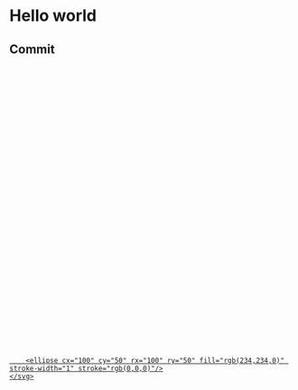 <!DOCTYPE html>
<html lang="en">
<head>
    <meta charset="UTF-8">
    <title>Title</title>
    <link rel="stylesheet" href="test.css">
</head>
<body>
<h1>Hello world</h1>
<h2>Commit</h2>
<a href="/"><?xml version="1.0" encoding="UTF-8" standalone="no"?>
    <svg width="500" height="500"
         viewBox="0 0 600 600"
         version="1.1"
         baseProfile="full"
         xmlns="http://www.w3.org/2000/svg"
         xmlns:xlink="http://www.w3.org/1999/xlink"
         xmlns:ev="http://www.w3.org/2001/xml-events">

        <ellipse cx="100" cy="50" rx="100" ry="50" fill="rgb(234,234,0)" stroke-width="1" stroke="rgb(0,0,0)"/>
    </svg>

</a>
</body>
</html>
